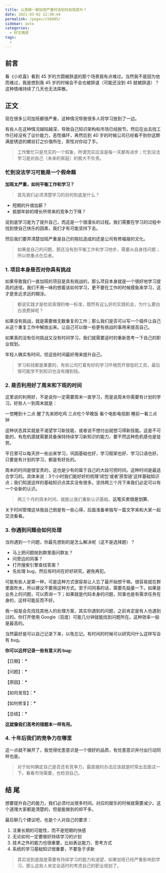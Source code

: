 ```yaml
---
title: 认真聊一聊加班严重时该如何自我提升？
date: 2021-03-02 12:50:44
permalink: /pages/c56d05/
sidebar: auto
categories:
  - 好文摘录
tags:
  - 
---
```


## 前言

看《小欢喜》看到 45 岁的方圆被辞退的那个场景我有点难过。当然我不是因为他而难过，我是想到我 45 岁的时候会不会也被辞退（可能还没到 45 就被辞退）？这种情绪持续了几天也无法挥散。

<!-- more -->


## **正文**

现在很多公司加班都很严重，这种情况导致很多人将学习放到了一边。

有些人在这种情况越陷越深，导致自己知识架构和市场已经脱节。然后在出去找工作已经没有了议价能力，恶性循环，再然后到 40 岁的时候公司已经看不到你这颗满是锈迹的螺丝钉之价值所在，索性对你动了手。

> 工作繁忙只是充实的一个假象，所谓充实应该是每一天都有进步；忙到没法学习是对自己（未来的家庭）的极大不负责。

### **忙到没法学习可能是一个假命题**

 **加班太严重，如何平衡工作和学习？**

> 首先我们必须清楚学习的目的到底是什么？

- 短期的升值加薪？
- 抵御年龄的增长所带来的竞争力下降？

说到底学习是为了提升自己，而这是一个很漫长的过程。我们需要在学习的过程中找到使自己快乐的因素，我们才有可能坚持下去。

然后我们要弄清楚加班严重是自己的拖拉造成的还是公司有修福报的文化。

> 如果是自己的问题，那还没有到平衡工作和学习地步，需要从自身找问题；所以侧重点在后者。

### 1. 项目本身是否对你具有挑战

如果导致我们一直加班的项目是具有挑战的，那么项目本身就是一个很好地学习提高的途径。我们不用一味的想着该如何学习，更不要在工作的时候摸鱼来学习，这才是舍近求远的糊涂。

> 都说实践才是检验真理的唯一标准，既然有这么好的实践机会，为什么要白白浪费掉呢？

如果没有挑战，就是需要做无数重复的工作；那么我们是否可以写一个插件让自己从这个重复工作中解放出来。让自己可以做一些更有挑战的事用来提高自己。

如果真的没有任何挑战又没有时间学习，我们就需要适时的重新思考一下自己的职业规划。

年轻人确实有时间，但这些时间最好用来提升自己。

> 学习和钱都是重要的，有些公司打着有好的学习环境而开很低的工资，最后很可能学不到知识也没有赚到钱。

### **2. 是否利用好了周末和下班的时间**

这里说的利用好，不是说你一定需要周末一直学习，而是说周末你需要有计划的学习。好些人一到周末就是：

一觉睡到十二点
醒了先来把吃鸡
三点吃个早晚饭
看个电影电视剧
睡前一看三点钟

这种状态其实就是不渴望学习新技能，或者说不想付出就想习得新技能。这是不可能的，有危机感就需要具备保持持续学习新知识的能力，要不然这种危机感也是徒劳。

平日里可以每天挤一些出来学习，巩固基础也好，学习框架也好、学习口语也好。只要是有计划的学习，都是有好处的。

周末的时间是很宝贵的，这也是少有的属于自己的大段可控时间。这种时间是最适合学习的。具体来说：3个小时我们能好好的梳理‘闭包’或者‘原型链’这样基础知识点；我们知道这样的基础知识点其实没有很多。坚持两三个月下来我们必定可以有一个全新的认识。

> 两三个月的周末时间，就能让我们重新认识基础，**这笔买卖很是划算**。

关于时间管理这块我自己倒是有一些心得，后面准备单独写一篇文字来和大家一起交流看看。

### **3. 你遇到问题会如何处理**

当你遇到一个问题，你最先想到的是怎么解决呢（这不是选择题）？

- 马上把问题抛到群里面问群友？
- 问旁边的同事？
- 打开搜索引擎查找答案？
- 先处理 bug，然后有时间在好好研究，避免再犯。

可能有些人是第一种，可是这种方式很容易让人忘了最开始想干嘛。很容易就在群里面吹水，所以建议不要用这种方式。至于问同事的话，需要先掂量一下。如果是业务上的问题，可以质询一下；如果就是代码本身的问题，同事也是有需求任务在身的，这样可能反而不好。

我一般是会先找找其他人的处理方案，其实你遇到的问题，之前肯定是有人也遇到过的。你打开使用 Google（百度）可能几分钟就能找到问题所在。这种效率一般是最高的。

当然最好是可以自己记录下来，以免忘记。有时间的时候可以研究问什么这样写会有 bug。

**你可以这样记录一些有意义的 bug:**

【日期】：***\****

【问题】：***\****

【原因】：***\****

【如何发现】：***\****

【如何修复】：***\****

【总结】：***\****

**这就像我们高考的错题本一样有用。**

### **4. 十年后我们的竞争力在哪里**

这一点就不展开了，我觉得忧患意识是一个很好的品质，有忧患意识并付出行动同样也是。

> 对于如何确定自己是否还有竞争力，最直接的办法应该就是时常出去面试一下。看看市场需要，也检测自己。

## **结 尾**

想要提升自己的能力，我们必须付出很多时间。对应的娱乐的时候就需要减少。这个道理大家都是清楚的，但是能做到的却不多。

最后聊几个建议吧，也是个人对自己的要求：

1. 注重长期的可能性，而不是短期的快感
2. 无论如何一定要做好持续学习的计划
3. 技术之外的能力也很重要，比如表达能力、思考方式
4. 系统的学习基础知识很重要，不要急于求新

> 其实说到底就是需要有持续学习的能力和渴望，如果加班已经严重影响到学习，那么这些人肯定会适时的考虑自己的职业规划了。